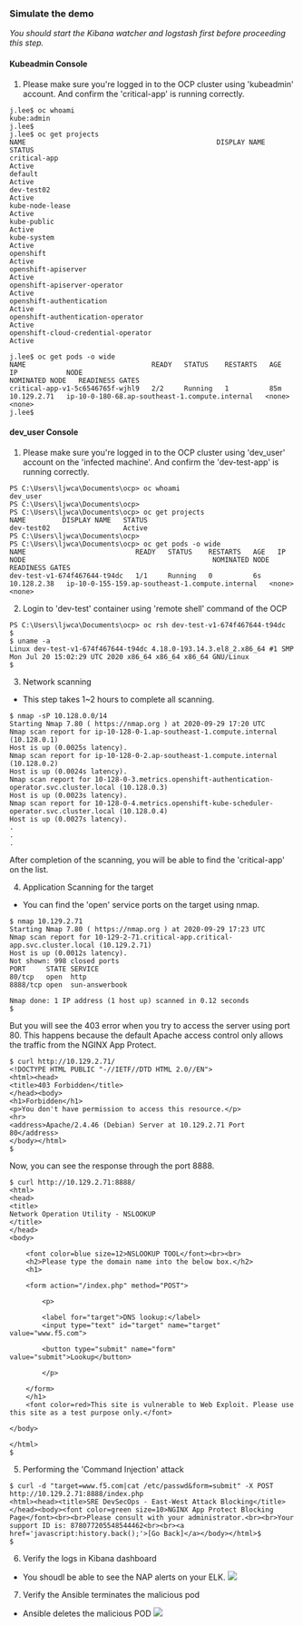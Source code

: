 ### Simulate the demo

*You should start the Kibana watcher and logstash first before proceeding this step.*

#### Kubeadmin Console
1. Please make sure you're logged in to the OCP cluster using 'kubeadmin' account. And confirm the 'critical-app' is running correctly.
```
j.lee$ oc whoami
kube:admin
j.lee$ 
j.lee$ oc get projects
NAME                                               DISPLAY NAME   STATUS
critical-app                                                      Active
default                                                           Active
dev-test02                                                        Active
kube-node-lease                                                   Active
kube-public                                                       Active
kube-system                                                       Active
openshift                                                         Active
openshift-apiserver                                               Active
openshift-apiserver-operator                                      Active
openshift-authentication                                          Active
openshift-authentication-operator                                 Active
openshift-cloud-credential-operator                               Active

j.lee$ oc get pods -o wide
NAME                               READY   STATUS    RESTARTS   AGE   IP            NODE                                             NOMINATED NODE   READINESS GATES
critical-app-v1-5c6546765f-wjhl9   2/2     Running   1          85m   10.129.2.71   ip-10-0-180-68.ap-southeast-1.compute.internal   <none>           <none>
j.lee$ 
```

#### dev_user Console
1. Please make sure you're logged in to the OCP cluster using 'dev_user' account on the 'infected machine'. And confirm the 'dev-test-app' is running correctly.
```
PS C:\Users\ljwca\Documents\ocp> oc whoami
dev_user
PS C:\Users\ljwca\Documents\ocp>
PS C:\Users\ljwca\Documents\ocp> oc get projects
NAME         DISPLAY NAME   STATUS
dev-test02                  Active
PS C:\Users\ljwca\Documents\ocp>
PS C:\Users\ljwca\Documents\ocp> oc get pods -o wide
NAME                           READY   STATUS    RESTARTS   AGE   IP            NODE                                              NOMINATED NODE   READINESS GATES
dev-test-v1-674f467644-t94dc   1/1     Running   0          6s    10.128.2.38   ip-10-0-155-159.ap-southeast-1.compute.internal   <none>           <none>
```

2. Login to 'dev-test' container using 'remote shell' command of the OCP
```
PS C:\Users\ljwca\Documents\ocp> oc rsh dev-test-v1-674f467644-t94dc
$
$ uname -a
Linux dev-test-v1-674f467644-t94dc 4.18.0-193.14.3.el8_2.x86_64 #1 SMP Mon Jul 20 15:02:29 UTC 2020 x86_64 x86_64 x86_64 GNU/Linux
$
```

3. Network scanning
- This step takes 1~2 hours to complete all scanning. 
```
$ nmap -sP 10.128.0.0/14
Starting Nmap 7.80 ( https://nmap.org ) at 2020-09-29 17:20 UTC
Nmap scan report for ip-10-128-0-1.ap-southeast-1.compute.internal (10.128.0.1)
Host is up (0.0025s latency).
Nmap scan report for ip-10-128-0-2.ap-southeast-1.compute.internal (10.128.0.2)
Host is up (0.0024s latency).
Nmap scan report for 10-128-0-3.metrics.openshift-authentication-operator.svc.cluster.local (10.128.0.3)
Host is up (0.0023s latency).
Nmap scan report for 10-128-0-4.metrics.openshift-kube-scheduler-operator.svc.cluster.local (10.128.0.4)
Host is up (0.0027s latency).
.
.
.
```
After completion of the scanning, you will be able to find the 'critical-app' on the list. 

4. Application Scanning for the target
- You can find the 'open' service ports on the target using nmap. 
```
$ nmap 10.129.2.71
Starting Nmap 7.80 ( https://nmap.org ) at 2020-09-29 17:23 UTC
Nmap scan report for 10-129-2-71.critical-app.critical-app.svc.cluster.local (10.129.2.71)
Host is up (0.0012s latency).
Not shown: 998 closed ports
PORT     STATE SERVICE
80/tcp   open  http
8888/tcp open  sun-answerbook

Nmap done: 1 IP address (1 host up) scanned in 0.12 seconds
$
```

But you will see the 403 error when you try to access the server using port 80. This happens because the default Apache access control only allows the traffic from the NGINX App Protect. 
```
$ curl http://10.129.2.71/
<!DOCTYPE HTML PUBLIC "-//IETF//DTD HTML 2.0//EN">
<html><head>
<title>403 Forbidden</title>
</head><body>
<h1>Forbidden</h1>
<p>You don't have permission to access this resource.</p>
<hr>
<address>Apache/2.4.46 (Debian) Server at 10.129.2.71 Port 80</address>
</body></html>
$
```

Now, you can see the response through the port 8888. 
```
$ curl http://10.129.2.71:8888/
<html>
<head>
<title>
Network Operation Utility - NSLOOKUP
</title>
</head>
<body>

    <font color=blue size=12>NSLOOKUP TOOL</font><br><br>
    <h2>Please type the domain name into the below box.</h2>
    <h1>

    <form action="/index.php" method="POST">

        <p>

        <label for="target">DNS lookup:</label>
        <input type="text" id="target" name="target" value="www.f5.com">

        <button type="submit" name="form" value="submit">Lookup</button>

        </p>

    </form>
    </h1>
    <font color=red>This site is vulnerable to Web Exploit. Please use this site as a test purpose only.</font>

</body>

</html>
$
```

5. Performing the 'Command Injection' attack
```
$ curl -d "target=www.f5.com|cat /etc/passwd&form=submit" -X POST http://10.129.2.71:8888/index.php
<html><head><title>SRE DevSecOps - East-West Attack Blocking</title></head><body><font color=green size=10>NGINX App Protect Blocking Page</font><br><br>Please consult with your administrator.<br><br>Your support ID is: 878077205548544462<br><br><a href='javascript:history.back();'>[Go Back]</a></body></html>$
$
```

6. Verify the logs in Kibana dashboard
- You shoudl be able to see the NAP alerts on your ELK.
![](images/elk_dashboard.png)

7. Verify the Ansible terminates the malicious pod
- Ansible deletes the malicious POD
![](images/terminating_pod.png)









